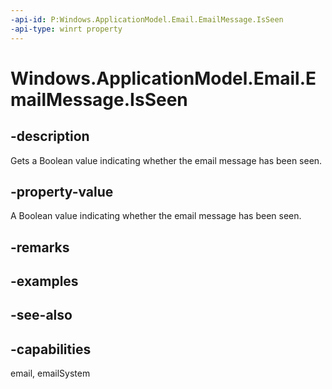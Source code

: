```yaml
---
-api-id: P:Windows.ApplicationModel.Email.EmailMessage.IsSeen
-api-type: winrt property
---
```


<!-- Property syntax
public bool IsSeen { get;  set; }
-->

# Windows.ApplicationModel.Email.EmailMessage.IsSeen

## -description
Gets a Boolean value indicating whether the email message has been seen.

## -property-value
A Boolean value indicating whether the email message has been seen.

## -remarks

## -examples

## -see-also

## -capabilities
email, emailSystem
